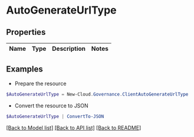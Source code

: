 # AutoGenerateUrlType
## Properties

Name | Type | Description | Notes
------------ | ------------- | ------------- | -------------

## Examples

- Prepare the resource
```powershell
$AutoGenerateUrlType = New-Cloud.Governance.ClientAutoGenerateUrlType 
```

- Convert the resource to JSON
```powershell
$AutoGenerateUrlType | ConvertTo-JSON
```

[[Back to Model list]](../README.md#documentation-for-models) [[Back to API list]](../README.md#documentation-for-api-endpoints) [[Back to README]](../README.md)

